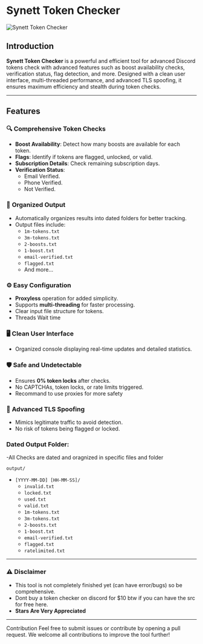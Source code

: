 # Synett Token Checker

![Synett Token Checker](https://media.discordapp.net/attachments/1328850377864646767/1329788041539096626/WindowsTerminal_ikJwPWKA4l.png?ex=678b9d1f&is=678a4b9f&hm=7e4e38aa744180e2b5affd9dd13fec6bc6a6733854879afafcc758d20b31f1f8&)

## Introduction
**Synett Token Checker** is a powerful and efficient tool for advanced Discord tokens check with advanced features such as boost availability checks, verification status, flag detection, and more. Designed with a clean user interface, multi-threaded performance, and advanced TLS spoofing, it ensures maximum efficiency and stealth during token checks.

---

## Features

### 🔍 **Comprehensive Token Checks**
- **Boost Availability**: Detect how many boosts are available for each token.
- **Flags**: Identify if tokens are flagged, unlocked, or valid.
- **Subscription Details**: Check remaining subscription days.
- **Verification Status**:
  - Email Verified.
  - Phone Verified.
  - Not Verified.

### 📂 **Organized Output**
- Automatically organizes results into dated folders for better tracking.
- Output files include:
  - `1m-tokens.txt`
  - `3m-tokens.txt`
  - `2-boosts.txt`
  - `1-boost.txt`
  - `email-verified.txt`
  - `flagged.txt`
  - And more...

### ⚙️ **Easy Configuration**
- **Proxyless** operation for added simplicity.
- Supports **multi-threading** for faster processing.
- Clear input file structure for tokens.
- Threads Wait time
  
### 🖥️ **Clean User Interface**
- Organized console displaying real-time updates and detailed statistics.

### 🛡️ **Safe and Undetectable**
- Ensures **0% token locks** after checks.
- No CAPTCHAs, token locks, or rate limits triggered.
- Recommand to use proxies for more safety

### 🧪 **Advanced TLS Spoofing**
- Mimics legitimate traffic to avoid detection.
- No risk of tokens being flagged or locked.

### **Dated Output Folder:**

-All Checks are dated and oragnized in specific files and folder

```output/```
  - ```[YYYY-MM-DD] [HH-MM-SS]/```
    - ```invalid.txt```
    - ```locked.txt```
    - ```used.txt```
    - ```valid.txt```
    - ```1m-tokens.txt```
    - ```3m-tokens.txt```
    - ```2-boosts.txt```
    - ```1-boost.txt```
    - ```email-verified.txt```
    - ```flagged.txt```
    - ```ratelimited.txt```

--- 

### ⚠️ **Disclaimer**
- This tool is not completely finished yet (can have error/bugs) so be comprehensive.
- Dont buy a token checker on discord for $10 btw if you can have the src for free here.
- **Stars Are Very Appreciated**

---

Contribution
Feel free to submit issues or contribute by opening a pull request. We welcome all contributions to improve the tool further!
